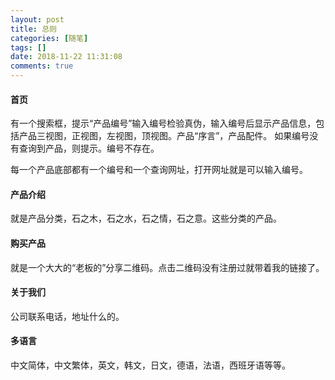 ```yaml
---
layout: post
title: 总则
categories: [随笔]
tags: []
date: 2018-11-22 11:31:08
comments: true
---
```


#### 首页
有一个搜索框，提示“产品编号”输入编号检验真伪，输入编号后显示产品信息，包括产品三视图，正视图，左视图，顶视图。产品“序言”，产品配件。
如果编号没有查询到产品，则提示。编号不存在。

每一个产品底部都有一个编号和一个查询网址，打开网址就是可以输入编号。

#### 产品介绍
就是产品分类，石之木，石之水，石之情，石之意。这些分类的产品。

#### 购买产品
就是一个大大的“老板的”分享二维码。点击二维码没有注册过就带着我的链接了。

#### 关于我们
公司联系电话，地址什么的。

#### 多语言
中文简体，中文繁体，英文，韩文，日文，德语，法语，西班牙语等等。






